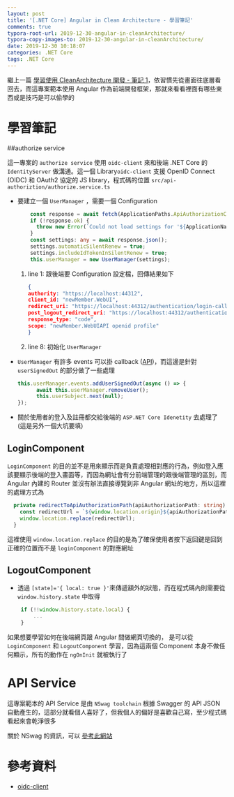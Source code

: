 ```yaml
---
layout: post
title: '[.NET Core] Angular in Clean Architecture - 學習筆記'
comments: true
typora-root-url: 2019-12-30-angular-in-cleanArchitecture/
typora-copy-images-to: 2019-12-30-angular-in-cleanArchitecture/
date: 2019-12-30 10:18:07
categories: .NET Core
tags: .NET Core
---
```


繼上一篇 [學習使用 CleanArchitecture 開發 -  筆記 1](https://blog.kevinyang.net/2019/12/27/asp-net-CleanArchitecture-note1/)，依習慣先從畫面往底層看回去，而這專案範本使用 Angular 作為前端開發框架，那就來看看裡面有哪些東西或是技巧是可以偷學的

<!-- more -->

# 學習筆記

##authorize service

這一專案的 `authorize service` 使用 `oidc-client` 來和後端 .NET Core 的 `IdentityServer` 做溝通。這一個 Library`oidc-client` 支援 OpenID Connect (OIDC)  和 OAuth2 協定的 JS library，程式碼的位置 `src/api-authoriztion/authorize.service.ts` 

* 要建立一個 `UserManager` ，需要一個 Configuration 

  ```typescript
      const response = await fetch(ApplicationPaths.ApiAuthorizationClientConfigurationUrl);
      if (!response.ok) {
        throw new Error(`Could not load settings for '${ApplicationName}'`);
      }
      const settings: any = await response.json();
      settings.automaticSilentRenew = true;
      settings.includeIdTokenInSilentRenew = true;
      this.userManager = new UserManager(settings);
  ```

  1. line 1: 跟後端要 Configuration 設定檔，回傳結果如下

     ```json
     {
     authority: "https://localhost:44312",
     client_id: "newMember.WebUI",
     redirect_uri: "https://localhost:44312/authentication/login-callback",
     post_logout_redirect_uri: "https://localhost:44312/authentication/logout-callback",
     response_type: "code",
     scope: "newMember.WebUIAPI openid profile"
     }
     ```

  2. line 8:  初始化 `UserManager`

* `UserManager` 有許多 events 可以掛 callback ([API](https://github.com/IdentityModel/oidc-client-js/wiki#events))，而這邊是針對 `userSignedOut` 的部分做了一些處理

  ```typescript
  this.userManager.events.addUserSignedOut(async () => {
        await this.userManager.removeUser();
        this.userSubject.next(null);
  });
  ```

* 關於使用者的登入及註冊都交給後端的 `ASP.NET Core Idenetity` 去處理了 (這是另外一個大坑要填)

## LoginComponent

`LoginComponent` 的目的並不是用來顯示而是負責處理相對應的行為，例如登入應該要顯示後端的登入畫面等，而因為網址會有分前端管理的跟後端管理的區別，而 Angular 內建的 Router 並沒有辦法直接導覽到非 Angular 網址的地方，所以這裡的處理方式為

```typescript
  private redirectToApiAuthorizationPath(apiAuthorizationPath: string) {    
    const redirectUrl = `${window.location.origin}${apiAuthorizationPath}`;
    window.location.replace(redirectUrl);
  }
```

這裡使用 `window.location.replace` 的目的是為了確保使用者按下返回鍵是回到正確的位置而不是 `loginComponent` 的對應網址

## LogoutComponent

* 透過 `[state]='{ local: true }'`來傳遞額外的狀態，而在程式碼內則需要從 `window.history.state` 中取得

  ```typescript
   if (!!window.history.state.local) {
       ...
   }
  ```

如果想要學習如何在後端網頁跟 Angular 間做網頁切換的， 是可以從 `LoginComponent` 和 `LogoutComponent` 學習，因為這兩個 Component 本身不做任何顯示，所有的動作在 `ngOnInit` 就被執行了



# API Service

這專案範本的 API Service 是由 `NSwag toolchain` 根據 Swagger 的 API JSON 自動產生的，這部分就看個人喜好了，但我個人的偏好是喜歡自己寫，至少程式碼看起來會乾淨很多

關於 NSwag 的資訊，可以 [參考此網站](https://github.com/RicoSuter/NSwag)



# 參考資料

* [oidc-client](https://github.com/IdentityModel/oidc-client-js)